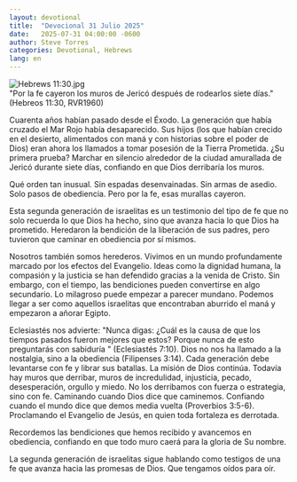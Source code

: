 ```yaml
---
layout: devotional
title:  "Devocional 31 Julio 2025"
date:   2025-07-31 04:00:00 -0600
author: Steve Torres
categories: Devotional, Hebrews
lang: en
---
```

<img src="https://sitemedia.esteeb.com/file/esteebcomsitemedia/devotional_images/Hebrews/ES-Heb-11_30.jpg?raw=true" alt="Hebrews 11:30.jpg" style="max-width: 100%; height: auto;">

<div class="scripture">
  "Por la fe cayeron los muros de Jericó después de rodearlos siete días." (Hebreos 11:30, RVR1960)
</div>

Cuarenta años habían pasado desde el Éxodo. La generación que había cruzado el Mar Rojo había desaparecido. Sus hijos (los que habían crecido en el desierto, alimentados con maná y con historias sobre el poder de Dios) eran ahora los llamados a tomar posesión de la Tierra Prometida. ¿Su primera prueba? Marchar en silencio alrededor de la ciudad amurallada de Jericó durante siete días, confiando en que Dios derribaría los muros.

Qué orden tan inusual. Sin espadas desenvainadas. Sin armas de asedio. Solo pasos de obediencia. Pero por la fe, esas murallas cayeron.

Esta segunda generación de israelitas es un testimonio del tipo de fe que no solo recuerda lo que Dios ha hecho, sino que avanza hacia lo que Dios ha prometido. Heredaron la bendición de la liberación de sus padres, pero tuvieron que caminar en obediencia por sí mismos.

Nosotros también somos herederos. Vivimos en un mundo profundamente marcado por los efectos del Evangelio. Ideas como la dignidad humana, la compasión y la justicia se han defendido gracias a la venida de Cristo. Sin embargo, con el tiempo, las bendiciones pueden convertirse en algo secundario. Lo milagroso puede empezar a parecer mundano. Podemos llegar a ser como aquellos israelitas que encontraban aburrido el maná y empezaron a añorar Egipto.

Eclesiastés nos advierte: "Nunca digas: ¿Cuál es la causa de que los tiempos pasados fueron mejores que estos? Porque nunca de esto preguntarás con sabiduría " (Eclesiastés 7:10). Dios no nos ha llamado a la nostalgia, sino a la obediencia (Filipenses 3:14). Cada generación debe levantarse con fe y librar sus batallas. La misión de Dios continúa. Todavía hay muros que derribar, muros de incredulidad, injusticia, pecado, desesperación, orgullo y miedo.  No los derribamos con fuerza o estrategia, sino con fe. Caminando cuando Dios dice que caminemos. Confiando cuando el mundo dice que demos media vuelta (Proverbios 3:5-6). Proclamando el Evangelio de Jesús, en quien toda fortaleza es derrotada.  

Recordemos las bendiciones que hemos recibido y avancemos en obediencia, confiando en que todo muro caerá para la gloria de Su nombre.

La segunda generación de israelitas sigue hablando como testigos de una fe que avanza hacia las promesas de Dios. Que tengamos oídos para oír.
